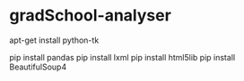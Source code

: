 # gradSchool-analyser

apt-get install python-tk

pip install pandas
pip install lxml
pip install html5lib
pip install BeautifulSoup4

